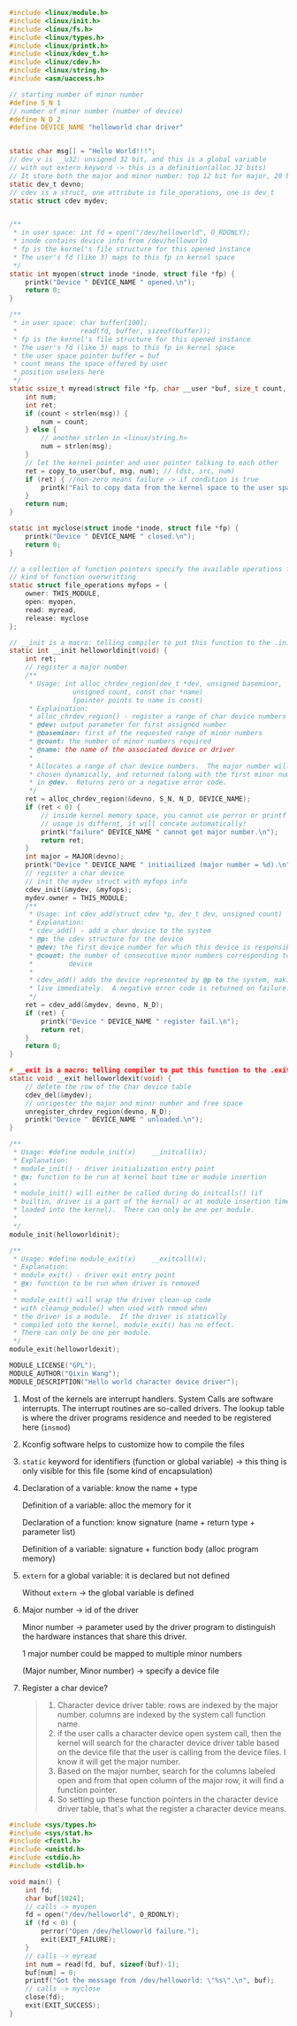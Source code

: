 ```C
#include <linux/module.h>
#include <linux/init.h>
#include <linux/fs.h>
#include <linux/types.h>
#include <linux/printk.h>
#include <linux/kdev_t.h>
#include <linux/cdev.h>
#include <linux/string.h>
#include <asm/uaccess.h>

// starting number of minor number
#define S_N 1
// number of minor number (number of device)
#define N_D 2
#define DEVICE_NAME "helloworld char driver"


static char msg[] = "Hello World!!!";
// dev_v is __u32: unsigned 32 bit, and this is a global variable
// with out extern keyword -> this is a definition(alloc 32 bits)
// It store both the major and minor number: top 12 bit for major, 20 bit for minor
static dev_t devno;
// cdev is a struct, one attribute is file_operations, one is dev_t
static struct cdev mydev;


/**
 * in user space: int fd = open("/dev/helloworld", O_RDONLY);
 * inode contains device info from /dev/helloworld
 * fp is the kernel's file structure for this opened instance
 * The user's fd (like 3) maps to this fp in kernel space
 */
static int myopen(struct inode *inode, struct file *fp) {
    printk("Device " DEVICE_NAME " opened.\n");
    return 0;
}

/**
 * in user space: char buffer[100];
 *				  read(fd, buffer, sizeof(buffer));
 * fp is the kernel's file structure for this opened instance
 * The user's fd (like 3) maps to this fp in kernel space
 * the user space pointer buffer = buf
 * count means the space offered by user
 * position useless here
 */
static ssize_t myread(struct file *fp, char __user *buf, size_t count, loff_t *position) {
    int num;
    int ret;
    if (count < strlen(msg)) {
        num = count;
    } else {
        // another strlen in <linux/string.h>
        num = strlen(msg);
    }
    // let the kernel pointer and user pointer talking to each other
    ret = copy_to_user(buf, msg, num); // (dst, src, num)
    if (ret) { //non-zero means failure -> if condition is true
        printk("Fail to copy data from the kernel space to the user space.\n");
    }
    return num;
}

static int myclose(struct inode *inode, struct file *fp) {
    printk("Device " DEVICE_NAME " closed.\n");
    return 0;
}

// a collection of function pointers specify the available operations for the user and how to do
// kind of function overwritting
static struct file_operations myfops = {
    owner: THIS_MODULE, 
    open: myopen, 
    read: myread, 
    release: myclose 
};

// __init is a macro: telling compiler to put this function to the .init.text section (default is .text section) of the assembly code so that the kernel could find it
static int __init helloworldinit(void) {
    int ret;
    // register a major number 
    /**
     * Usage: int alloc_chrdev_region(dev_t *dev, unsigned baseminor, 
     			unsigned count, const char *name)
     			(pointer points to name is const)
     * Explaination:
     * alloc_chrdev_region() - register a range of char device numbers
     * @dev: output parameter for first assigned number
     * @baseminor: first of the requested range of minor numbers
     * @count: the number of minor numbers required
     * @name: the name of the associated device or driver
     *
     * Allocates a range of char device numbers.  The major number will be
     * chosen dynamically, and returned (along with the first minor number)
     * in @dev.  Returns zero or a negative error code.
     */
    ret = alloc_chrdev_region(&devno, S_N, N_D, DEVICE_NAME);
    if (ret < 0) {
        // inside kernel memory space, you cannot use perror or printf
        // usage is differnt, it will concate automatically!
        printk("failure" DEVICE_NAME " cannot get major number.\n");
        return ret;
    }
    int major = MAJOR(devno);
    printk("Device " DEVICE_NAME " initiailized (major number = %d).\n", major);
    // register a char device 
    // init the mydev struct with myfops info
    cdev_init(&mydev, &myfops);
    mydev.owner = THIS_MODULE;
    /**
     * Usage: int cdev_add(struct cdev *p, dev_t dev, unsigned count)
     * Explanation:
     * cdev_add() - add a char device to the system
     * @p: the cdev structure for the device
     * @dev: the first device number for which this device is responsible
     * @count: the number of consecutive minor numbers corresponding to this
     *         device
     *
     * cdev_add() adds the device represented by @p to the system, making it
     * live immediately.  A negative error code is returned on failure.
     */
    ret = cdev_add(&mydev, devno, N_D);
    if (ret) {
        printk("Device " DEVICE_NAME " register fail.\n");
        return ret;
    }
    return 0;
}

# __exit is a macro: telling compiler to put this function to the .exit.text section (default is .text section) of the assembly code so that the kernel could find it
static void __exit helloworldexit(void) {
    // delete the row of the Char device table
    cdev_del(&mydev);
    // unrigester the major and minor number and free space
    unregister_chrdev_region(devno, N_D);
    printk("Device " DEVICE_NAME " unloaded.\n");
}

/**
 * Usage: #define module_init(x)	__initcall(x);
 * Explanation:
 * module_init() - driver initialization entry point
 * @x: function to be run at kernel boot time or module insertion
 * 
 * module_init() will either be called during do_initcalls() (if
 * builtin, driver is a part of the kernal) or at module insertion time (if a module, can be
 * loaded into the kernel).  There can only be one per module.
 * 
 */
module_init(helloworldinit);

/**
 * Usage: #define module_exit(x)	__exitcall(x);
 * Explanation:
 * module_exit() - driver exit entry point
 * @x: function to be run when driver is removed
 * 
 * module_exit() will wrap the driver clean-up code
 * with cleanup_module() when used with rmmod when
 * the driver is a module.  If the driver is statically
 * compiled into the kernel, module_exit() has no effect.
 * There can only be one per module.
 */
module_exit(helloworldexit);

MODULE_LICENSE("GPL");
MODULE_AUTHOR("Qixin Wang");
MODULE_DESCRIPTION("Hello world character device driver");

```

1.   Most of the kernels are interrupt handlers. System Calls are software interrupts. The interrupt routines are so-called drivers. The lookup table is where the driver programs residence and needed to be registered here (`insmod`)

2.   Kconfig software helps to customize how to compile the files

3.   `static` keyword for identifiers (function or global variable) -> this thing is only visible for this file (some kind of encapsulation)

4.   Declaration of a variable: know the name + type

     Definition of a variable: alloc the memory for it

     Declaration of a function: know signature (name + return type + parameter list)

     Definition of a variable: signature + function body (alloc program memory)

5.   `extern` for a global variable: it is declared but not defined

     Without `extern` -> the global variable is defined

6.   Major number -> id of the driver

     Minor number -> parameter used by the driver program to distinguish the hardware instances that share this driver.

     1 major number could be mapped to multiple minor numbers

     (Major number, Minor number) -> specify a device file

7.   Register a char device?

     >1.   Character device driver table: rows are indexed by the major number. columns are indexed by the system call function name.
     >2.   if the user calls a character device open system call, then the kernel will search for the character device driver table based on the device file that the user is calling from the device files. I know it will get the major number.
     >3.   Based on the major number, search for the columns labeled open and from that open column of the major row, it will find a function pointer.
     >4.   So setting up these function pointers in the character device driver table, that's what the register a character device means.

     

```C
#include <sys/types.h>
#include <sys/stat.h>
#include <fcntl.h>
#include <unistd.h>
#include <stdio.h>
#include <stdlib.h>

void main() {
    int fd; 
    char buf[1024];
    // calls -> myopen
    fd = open("/dev/helloworld", O_RDONLY);
    if (fd < 0) {
        perror("Open /dev/helloworld failure.");
        exit(EXIT_FAILURE);
    }
    // calls -> myread
    int num = read(fd, buf, sizeof(buf)-1);
    buf[num] = 0;
    printf("Got the message from /dev/helloworld: \"%s\".\n", buf);
    // calls -> myclose
    close(fd);
    exit(EXIT_SUCCESS);
}

```


